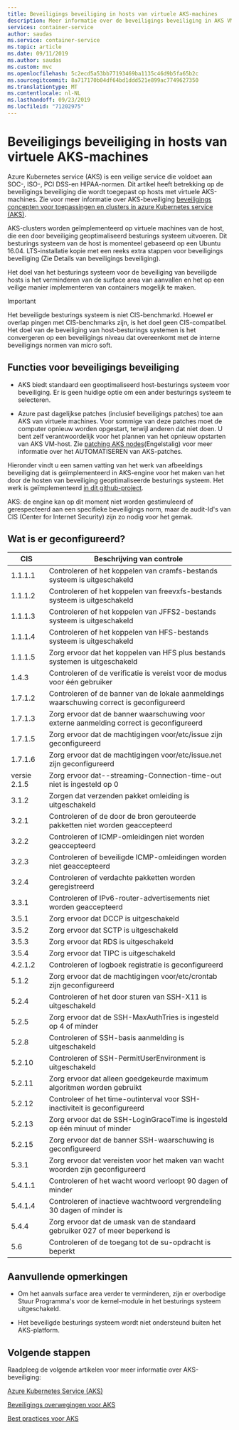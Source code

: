 ```yaml
---
title: Beveiligings beveiliging in hosts van virtuele AKS-machines
description: Meer informatie over de beveiligings beveiliging in AKS VM host-besturings systeem
services: container-service
author: saudas
ms.service: container-service
ms.topic: article
ms.date: 09/11/2019
ms.author: saudas
ms.custom: mvc
ms.openlocfilehash: 5c2ecd5a53bb77193469ba1135c46d9b5fa65b2c
ms.sourcegitcommit: 8a717170b04df64bd1ddd521e899ac7749627350
ms.translationtype: MT
ms.contentlocale: nl-NL
ms.lasthandoff: 09/23/2019
ms.locfileid: "71202975"
---
```

# <a name="security-hardening-in-aks-virtual-machine-hosts"></a>Beveiligings beveiliging in hosts van virtuele AKS-machines 

Azure Kubernetes service (AKS) is een veilige service die voldoet aan SOC-, ISO-, PCI DSS-en HIPAA-normen. Dit artikel heeft betrekking op de beveiligings beveiliging die wordt toegepast op hosts met virtuele AKS-machines. Zie voor meer informatie over AKS-beveiliging [beveiligings concepten voor toepassingen en clusters in azure Kubernetes service (AKS)](https://docs.microsoft.com/azure/aks/concepts-security).

AKS-clusters worden geïmplementeerd op virtuele machines van de host, die een door beveiliging geoptimaliseerd besturings systeem uitvoeren. Dit besturings systeem van de host is momenteel gebaseerd op een Ubuntu 16.04. LTS-installatie kopie met een reeks extra stappen voor beveiligings beveiliging (Zie Details van beveiligings beveiliging).   

Het doel van het besturings systeem voor de beveiliging van beveiligde hosts is het verminderen van de surface area van aanvallen en het op een veilige manier implementeren van containers mogelijk te maken. 

> [!Important]
> Het beveiligde besturings systeem is niet CIS-benchmarkd. Hoewel er overlap pingen met CIS-benchmarks zijn, is het doel geen CIS-compatibel. Het doel van de beveiliging van host-besturings systemen is het convergeren op een beveiligings niveau dat overeenkomt met de interne beveiligings normen van micro soft. 

## <a name="security-hardening-features"></a>Functies voor beveiligings beveiliging 

* AKS biedt standaard een geoptimaliseerd host-besturings systeem voor beveiliging. Er is geen huidige optie om een ander besturings systeem te selecteren. 

* Azure past dagelijkse patches (inclusief beveiligings patches) toe aan AKS van virtuele machines. Voor sommige van deze patches moet de computer opnieuw worden opgestart, terwijl anderen dat niet doen. U bent zelf verantwoordelijk voor het plannen van het opnieuw opstarten van AKS VM-host. Zie [patching AKS nodes](https://docs.microsoft.com/en-us/azure/aks/node-updates-kured)(Engelstalig) voor meer informatie over het AUTOMATISEREN van AKS-patches.

Hieronder vindt u een samen vatting van het werk van afbeeldings beveiliging dat is geïmplementeerd in AKS-engine voor het maken van het door de hosten van beveiliging geoptimaliseerde besturings systeem. Het werk is geïmplementeerd [in dit github-project](https://github.com/Azure/aks-engine/projects/7).  

AKS: de engine kan op dit moment niet worden gestimuleerd of gerespecteerd aan een specifieke beveiligings norm, maar de audit-Id's van CIS (Center for Internet Security) zijn zo nodig voor het gemak. 

## <a name="whats-configured"></a>Wat is er geconfigureerd?

| CIS  | Beschrijving van controle| 
|---|---|
| 1.1.1.1 |Controleren of het koppelen van cramfs-bestands systeem is uitgeschakeld|
| 1.1.1.2 |Controleren of het koppelen van freevxfs-bestands systeem is uitgeschakeld|
| 1.1.1.3 |Controleren of het koppelen van JFFS2-bestands systeem is uitgeschakeld|
| 1.1.1.4 |Controleren of het koppelen van HFS-bestands systeem is uitgeschakeld|
| 1.1.1.5 |Zorg ervoor dat het koppelen van HFS plus bestands systemen is uitgeschakeld|
|1.4.3 |Controleren of de verificatie is vereist voor de modus voor één gebruiker |
|1.7.1.2 |Controleren of de banner van de lokale aanmeldings waarschuwing correct is geconfigureerd |
|1.7.1.3 |Zorg ervoor dat de banner waarschuwing voor externe aanmelding correct is geconfigureerd |
|1.7.1.5 |Zorg ervoor dat de machtigingen voor/etc/issue zijn geconfigureerd |
|1.7.1.6 |Zorg ervoor dat de machtigingen voor/etc/issue.net zijn geconfigureerd |
|versie 2.1.5 |Zorg ervoor dat--streaming-Connection-time-out niet is ingesteld op 0 |
|3.1.2 |Zorgen dat verzenden pakket omleiding is uitgeschakeld |
|3.2.1 |Controleren of de door de bron gerouteerde pakketten niet worden geaccepteerd |
|3.2.2 |Controleren of ICMP-omleidingen niet worden geaccepteerd |
|3.2.3 |Controleren of beveiligde ICMP-omleidingen worden niet geaccepteerd |
|3.2.4 |Controleren of verdachte pakketten worden geregistreerd |
|3.3.1 |Controleren of IPv6-router-advertisements niet worden geaccepteerd |
|3.5.1 |Zorg ervoor dat DCCP is uitgeschakeld |
|3.5.2 |Zorg ervoor dat SCTP is uitgeschakeld |
|3.5.3 |Zorg ervoor dat RDS is uitgeschakeld |
|3.5.4 |Zorg ervoor dat TIPC is uitgeschakeld |
|4.2.1.2 |Controleren of logboek registratie is geconfigureerd |
|5.1.2 |Zorg ervoor dat de machtigingen voor/etc/crontab zijn geconfigureerd |
|5.2.4 |Controleren of het door sturen van SSH-X11 is uitgeschakeld |
|5.2.5 |Zorg ervoor dat de SSH-MaxAuthTries is ingesteld op 4 of minder |
|5.2.8 |Controleren of SSH-basis aanmelding is uitgeschakeld |
|5.2.10 |Controleren of SSH-PermitUserEnvironment is uitgeschakeld |
|5.2.11 |Zorg ervoor dat alleen goedgekeurde maximum algoritmen worden gebruikt |
|5.2.12 |Controleer of het time-outinterval voor SSH-inactiviteit is geconfigureerd |
|5.2.13 |Zorg ervoor dat de SSH-LoginGraceTime is ingesteld op één minuut of minder |
|5.2.15 |Zorg ervoor dat de banner SSH-waarschuwing is geconfigureerd |
|5.3.1 |Zorg ervoor dat vereisten voor het maken van wacht woorden zijn geconfigureerd |
|5.4.1.1 |Controleren of het wacht woord verloopt 90 dagen of minder |
|5.4.1.4 |Controleren of inactieve wachtwoord vergrendeling 30 dagen of minder is |
|5.4.4 |Zorg ervoor dat de umask van de standaard gebruiker 027 of meer beperkend is |
|5.6 |Controleren of de toegang tot de su-opdracht is beperkt|

## <a name="additional-notes"></a>Aanvullende opmerkingen
 
* Om het aanvals surface area verder te verminderen, zijn er overbodige Stuur Programma's voor de kernel-module in het besturings systeem uitgeschakeld. 

* Het beveiligde besturings systeem wordt niet ondersteund buiten het AKS-platform. 

## <a name="next-steps"></a>Volgende stappen  

Raadpleeg de volgende artikelen voor meer informatie over AKS-beveiliging: 

[Azure Kubernetes Service (AKS)](https://docs.microsoft.com/azure/aks/intro-kubernetes)

[Beveiligings overwegingen voor AKS](https://docs.microsoft.com/azure/aks/concepts-security)

[Best practices voor AKS](https://docs.microsoft.com/azure/aks/best-practices)
